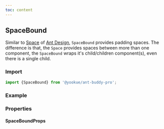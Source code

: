 ```yaml
---
toc: content
---
```


## SpaceBound

Similar to [Space](https://4x.ant.design/components/space/) of [Ant Design](https://ant.design/), `SpaceBound` provides padding spaces.
The difference is that, the `Space` provides spaces between more than one component, the `SpaceBound` wraps it's child/children component(s), even there is a single child.

### Import

```jsx | pure
import {SpaceBound} from '@yookue/ant-buddy-pro';
```

### Example

<code src="./demo.en-US.tsx"></code>

### Properties

#### SpaceBoundProps

<API src="@/layout/SpaceBound/index.tsx" hideTitle></API>
